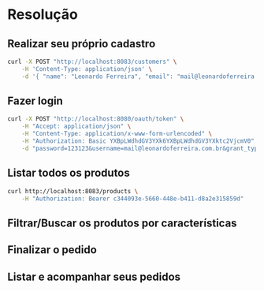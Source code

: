 # Resolução

## Realizar seu próprio cadastro

```sh
curl -X POST "http://localhost:8083/customers" \
    -H 'Content-Type: application/json' \
    -d '{ "name": "Leonardo Ferreira", "email": "mail@leonardoferreira.com.br", "phone": "(16) 123456789", "password": "123123", "birthday": "26/12/1995" }'
```

## Fazer login

```sh
curl -X POST "http://localhost:8080/oauth/token" \
    -H "Accept: application/json" \
    -H "Content-Type: application/x-www-form-urlencoded" \
    -H "Authorization: Basic YXBpLWdhdGV3YXk6YXBpLWdhdGV3YXktc2VjcmV0" \
    -d "password=123123&username=mail@leonardoferreira.com.br&grant_type=password&client_id=api-gateway&client_secret=api-gateway-secret"
```

## Listar todos os produtos

```sh
curl http://localhost:8083/products \
    -H "Authorization: Bearer c344093e-5660-448e-b411-d8a2e315859d"
```

## Filtrar/Buscar os produtos por características

## Finalizar o pedido

## Listar e acompanhar seus pedidos
